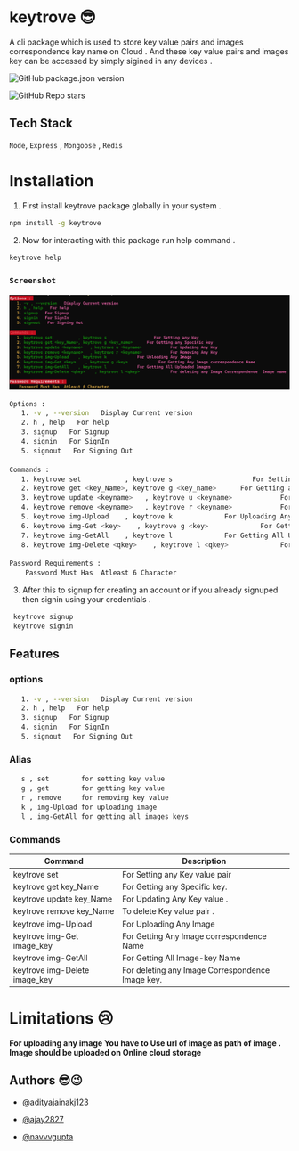 
# keytrove 😎

A cli package which is used to store key value pairs and images correspondence key name on Cloud . And these key value pairs and images key can be accessed by simply sigined in any devices .

![GitHub package.json version](https://img.shields.io/github/package-json/v/theninza/imcrypt?style=for-the-badge)

![GitHub Repo stars](https://img.shields.io/github/stars/theninza/imcrypt?logo=github&style=for-the-badge)


## Tech Stack

`Node`, `Express` , `Mongoose` , `Redis`


# Installation

1. First install keytrove package globally in your system .
```bash
npm install -g keytrove
```
2. Now for interacting with this package run help command .
```bash
keytrove help
```

### `Screenshot`

![Screenshot](https://github.com/navvvgupta/KeyStore_Cli_Frontend/blob/main/2023-03-10.png?raw=true)

```sh
Options :
   1. -v , --version   Display Current version
   2. h , help   For help
   3. signup   For Signup
   4. signin   For SignIn
   5. signout   For Signing Out

Commands :
   1. keytrove set           , keytrove s                    For Setting any Key
   2. keytrove get <key_Name>, keytrove g <key_name>      For Getting any Specific key
   3. keytrove update <keyname>   , keytrove u <keyname>            For Updating Any Key
   4. keytrove remove <keyname>   , keytrove r <keyname>            For Removing Any Key
   5. keytrove img-Upload    , keytrove k             For Uploading Any Image
   6. keytrove img-Get <key>    , keytrove g <key>             For Getting Any Image correspondence Name
   7. keytrove img-GetAll    , keytrove l             For Getting All Uploaded Images
   8. keytrove img-Delete <qkey>    , keytrove l <qkey>             For deleting any Image Correspondence  Image name

Password Requirements :
    Password Must Has  Atleast 6 Character
```

3. After this to signup for creating an account or if you already signuped then signin using your credentials . 
```bash
 keytrove signup
 keytrove signin
```


## Features

### options
```bash
   1. -v , --version   Display Current version
   2. h , help   For help
   3. signup   For Signup
   4. signin   For SignIn
   5. signout   For Signing Out
```

### Alias
```bash
   s , set        for setting key value 
   g , get        for getting key value
   r , remove     for removing key value 
   k , img-Upload for uploading image 
   l , img-GetAll for getting all images keys 
```

### Commands


| Command   | Description |
| ------ | ----------- |
| keytrove set   | For Setting any Key value pair |
| keytrove get key_Name | For Getting any Specific key. |
| keytrove update key_Name    |  For Updating Any Key value . |
| keytrove remove key_Name   |  To delete Key value pair .|
| keytrove img-Upload | For Uploading Any Image |
| keytrove img-Get image_key  |  For Getting Any Image correspondence Name |
| keytrove img-GetAll   | For Getting All Image-key Name |
| keytrove img-Delete image_key | For deleting any Image Correspondence  Image key. |





# Limitations  😢

**For uploading any image You have to Use url of image as path of image . Image should be uploaded on Online cloud storage**
## Authors   😎😉

- [@adityajainakj123](https://github.com/adityajainakj123)   


- [@ajay2827](https://github.com/ajay2827)
- [@navvvgupta](https://github.com/navvvgupta)






